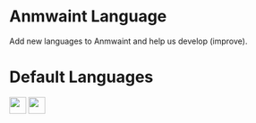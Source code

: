 # Anmwaint Language
Add new languages to Anmwaint and help us develop (improve).
<br>
# Default Languages
<img src="https://discord.com/assets/5c1ddcf25e62845a09ddaedb534eb028.svg" width="30px;"> <img src="https://discord.com/assets/d788b9231ed2028dc29245f76cf0a415.svg" width="30px;">
